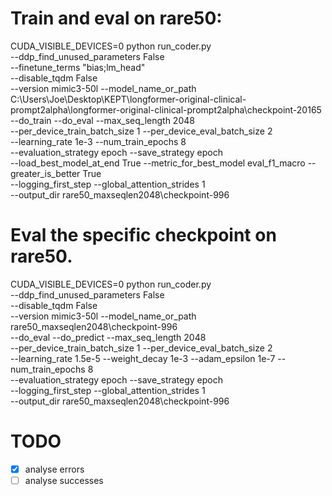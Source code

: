 # Train and eval on rare50:

CUDA_VISIBLE_DEVICES=0 python run_coder.py \
                --ddp_find_unused_parameters False \
                --finetune_terms "bias;lm_head" \
                --disable_tqdm False \
                --version mimic3-50l --model_name_or_path C:\\Users\\Joe\\Desktop\\KEPT\\longformer-original-clinical-prompt2alpha\\longformer-original-clinical-prompt2alpha\\checkpoint-20165 \
                --do_train --do_eval --max_seq_length 2048 \
                --per_device_train_batch_size 1 --per_device_eval_batch_size 2 \
                --learning_rate 1e-3 --num_train_epochs 8 \
                --evaluation_strategy epoch --save_strategy epoch \
                --load_best_model_at_end True --metric_for_best_model eval_f1_macro --greater_is_better True \
                --logging_first_step --global_attention_strides 1 \
                --output_dir rare50_maxseqlen2048\\checkpoint-996

# Eval the specific checkpoint on rare50.
CUDA_VISIBLE_DEVICES=0 python run_coder.py \
                --ddp_find_unused_parameters False \
                --disable_tqdm False \
                --version mimic3-50l --model_name_or_path rare50_maxseqlen2048\\checkpoint-996 \
                --do_eval --do_predict --max_seq_length 2048 \
                --per_device_train_batch_size 1 --per_device_eval_batch_size 2 \
                --learning_rate 1.5e-5 --weight_decay 1e-3 --adam_epsilon 1e-7 --num_train_epochs 8 \
                --evaluation_strategy epoch --save_strategy epoch \
                --logging_first_step --global_attention_strides 1 \
                --output_dir rare50_maxseqlen2048\\checkpoint-996 
 
# TODO
- [x] analyse errors
- [ ] analyse successes